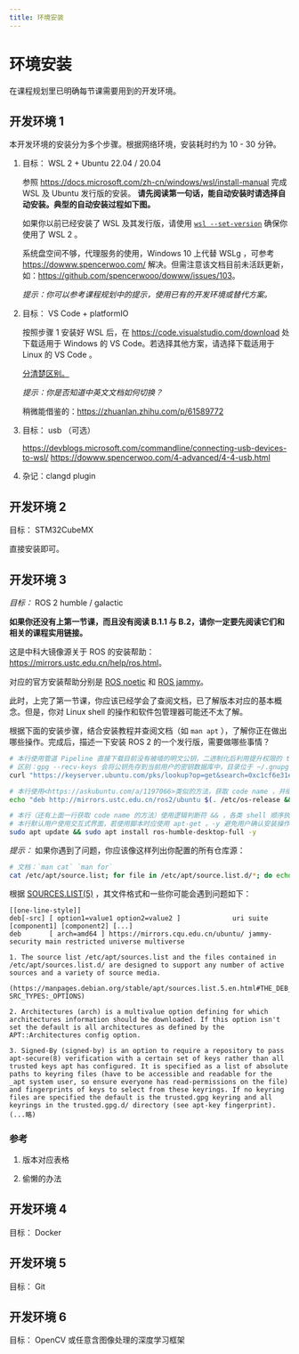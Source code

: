 ```yaml
---
title: 环境安装
---
```

# 环境安装

在课程规划里已明确每节课需要用到的开发环境。

## 开发环境 1

本开发环境的安装分为多个步骤。根据网络环境，安装耗时约为 10 - 30 分钟。

1. 目标： WSL 2 + Ubuntu 22.04 / 20.04
   
   参照 <https://docs.microsoft.com/zh-cn/windows/wsl/install-manual> 完成 WSL 及 Ubuntu 发行版的安装。 **请先阅读第一句话，能自动安装时请选择自动安装。典型的自动安装过程如下图。**

   如果你以前已经安装了 WSL 及其发行版，请使用 [`wsl --set-version`](https://docs.microsoft.com/zh-cn/windows/wsl/basic-commands#set-wsl-version-to-1-or-2) 确保你使用了 WSL 2 。

   系统盘空间不够，代理服务的使用，Windows 10 上代替 WSLg ，可参考 <https://dowww.spencerwoo.com/> 解决。但需注意该文档目前未活跃更新，如：<https://github.com/spencerwooo/dowww/issues/103>。

   _提示：你可以参考课程规划中的提示，使用已有的开发环境或替代方案。_

2. 目标： VS Code + platformIO

   按照步骤 1 安装好 WSL 后，在 <https://code.visualstudio.com/download> 处下载适用于 Windows 的 VS Code。若选择其他方案，请选择下载适用于 Linux 的 VS Code 。

   [分清楚区别。](https://docs.microsoft.com/en-us/windows/wsl/tutorials/wsl-vscode)
   
   _提示：你是否知道中英文文档如何切换？_

   稍微能借鉴的：<https://zhuanlan.zhihu.com/p/61589772>

3. 目标： usb （可选）

   <https://devblogs.microsoft.com/commandline/connecting-usb-devices-to-wsl/>
   <https://dowww.spencerwoo.com/4-advanced/4-4-usb.html>

4. 杂记：clangd plugin

## 开发环境 2

目标： STM32CubeMX

直接安装即可。

## 开发环境 3

_目标：_ ROS 2 humble / galactic

**如果你还没有上第一节课，而且没有阅读 B.1.1 与 B.2，请你一定要先阅读它们和相关的课程实用链接。**

这是中科大镜像源关于 ROS 的安装帮助：<https://mirrors.ustc.edu.cn/help/ros.html>。

对应的官方安装帮助分别是 [ROS noetic](https://wiki.ros.org/noetic/Installation/Ubuntu#Installation) 和 [ROS jammy](https://docs.ros.org/en/jammy/Installation/Ubuntu-Install-Debians.html#setup-sources)。

此时，上完了第一节课，你应该已经学会了查阅文档，已了解版本对应的基本概念。但是，你对 Linux shell 的操作和软件包管理器可能还不太了解。

根据下面的安装步骤，结合安装教程并查阅文档（如 `man apt` ），了解你正在做出哪些操作。完成后，描述一下安装 ROS 2 的一个发行版，需要做哪些事情？

```sh
# 本行使用管道 Pipeline 直接下载目前没有被墙的明文公钥，二进制化后利用提升权限的 tee ，将公钥放入 apt-secure 默认查找的目录 trusted.gpg.d/ 。由于是二进制文件，且 tee 也会将 stdin 继续输出到 stdout ，因此将 stdout 重定向到 /dev/null
# 区别：gpg --recv-keys 会将公钥先存到当前用户的密钥数据库中，目录位于 ~/.gnupg
curl "https://keyserver.ubuntu.com/pks/lookup?op=get&search=0xc1cf6e31e6bade8868b172b4f42ed6fbab17c654" | gpg --dearmor | sudo tee /etc/apt/trusted.gpg.d/ros-latest.gpg >/dev/null

# 本行使用<https://askubuntu.com/a/1197066>类似的方法，获取 code name ，并继续利用提升权限的 tee 输出仓库源信息（或覆盖），同时也将结果输出到 stdout
echo "deb http://mirrors.ustc.edu.cn/ros2/ubuntu $(. /etc/os-release && echo UBUNTU_CODENAME) main" | sudo tee /etc/apt/sources.list.d/ros2.list

# 本行（还有上面一行获取 code name 的方法）使用逻辑判断符 && ，各类 shell 顺序执行被该逻辑判断符连接的指令，在任一指令返回值非零（即 False ）时，停止本语句执行并返回 1 。见<https://stackoverflow.com/questions/2933843/>。与之对应 ; 仅用于分隔语句，相当于换行。
# 本行默认用户使用交互式界面，若使用脚本时应使用 apt-get 。-y 避免用户确认安装操作。对于 Ubuntu focal 应安装 ros-galactic-desktop 。
sudo apt update && sudo apt install ros-humble-desktop-full -y

```

_提示：_ 如果你遇到了问题，你应该像这样列出你配置的所有仓库源：

```sh
# 文档：`man cat` `man for`
cat /etc/apt/source.list; for file in /etc/apt/source.list.d/*; do echo "$file"; cat "$file"; done
```

根据 [SOURCES.LIST(5)](https://manpages.debian.org/stable/apt/sources.list.5.html) ，其文件格式和一些你可能会遇到问题如下：

```
[[one-line-style]]
deb[-src] [ option1=value1 option2=value2 ]             uri suite [component1] [component2] [...]
deb       [ arch=amd64 ] https://mirrors.cqu.edu.cn/ubuntu/ jammy-security main restricted universe multiverse

1. The source list /etc/apt/sources.list and the files contained in /etc/apt/sources.list.d/ are designed to support any number of active sources and a variety of source media.

(https://manpages.debian.org/stable/apt/sources.list.5.en.html#THE_DEB_AND_DEB-SRC_TYPES:_OPTIONS)

2. Architectures (arch) is a multivalue option defining for which architectures information should be downloaded. If this option isn't set the default is all architectures as defined by the APT::Architectures config option.

3. Signed-By (signed-by) is an option to require a repository to pass apt-secure(8) verification with a certain set of keys rather than all trusted keys apt has configured. It is specified as a list of absolute paths to keyring files (have to be accessible and readable for the _apt system user, so ensure everyone has read-permissions on the file) and fingerprints of keys to select from these keyrings. If no keyring files are specified the default is the trusted.gpg keyring and all keyrings in the trusted.gpg.d/ directory (see apt-key fingerprint). (...略)
```

### 参考

1. 版本对应表格

2. 偷懒的办法

## 开发环境 4

目标： Docker

## 开发环境 5

目标： Git

## 开发环境 6

目标： OpenCV 或任意含图像处理的深度学习框架